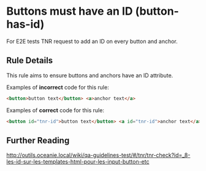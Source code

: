 # Buttons must have an ID (button-has-id)

For E2E tests TNR request to add an ID on every button and anchor.

## Rule Details

This rule aims to ensure buttons and anchors have an ID attribute.

Examples of **incorrect** code for this rule:

```html
<button>button text</button> <a>anchor text</a>
```

Examples of **correct** code for this rule:

```html
<button id="tnr-id">button text</button> <a id="tnr-id">anchor text</a>
```

## Further Reading

<http://outils.oceanie.local/wiki/qa-guidelines-test/#/tnr/tnr-check?id=_8-les-id-sur-les-templates-html-pour-les-input-button-etc>

